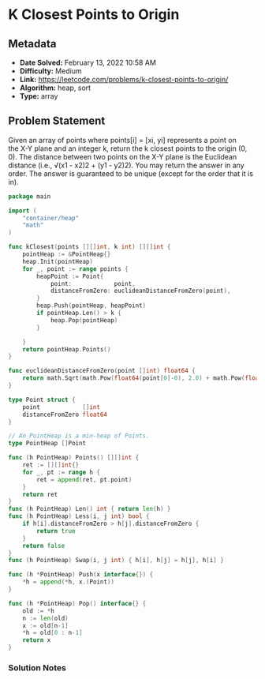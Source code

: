 # K Closest Points to Origin

## Metadata

- **Date Solved:** February 13, 2022 10:58 AM
- **Difficulty:** Medium
- **Link:** https://leetcode.com/problems/k-closest-points-to-origin/
- **Algorithm:** heap, sort
- **Type:** array

## Problem Statement

Given an array of points where points[i] = [xi, yi] represents a point on the X-Y plane and an integer k, return the k closest points to the origin (0, 0).
The distance between two points on the X-Y plane is the Euclidean distance (i.e., √(x1 - x2)2 + (y1 - y2)2).
You may return the answer in any order. The answer is guaranteed to be unique (except for the order that it is in).

```go
package main

import (
	"container/heap"
	"math"
)

func kClosest(points [][]int, k int) [][]int {
	pointHeap := &PointHeap{}
	heap.Init(pointHeap)
	for _, point := range points {
		heapPoint := Point{
			point:            point,
			distanceFromZero: euclideanDistanceFromZero(point),
		}
		heap.Push(pointHeap, heapPoint)
		if pointHeap.Len() > k {
			heap.Pop(pointHeap)
		}

	}
	return pointHeap.Points()
}

func euclideanDistanceFromZero(point []int) float64 {
	return math.Sqrt(math.Pow(float64(point[0]-0), 2.0) + math.Pow(float64(point[1]-0), 2.0))
}

type Point struct {
	point            []int
	distanceFromZero float64
}

// An PointHeap is a min-heap of Points.
type PointHeap []Point

func (h PointHeap) Points() [][]int {
	ret := [][]int{}
	for _, pt := range h {
		ret = append(ret, pt.point)
	}
	return ret
}
func (h PointHeap) Len() int { return len(h) }
func (h PointHeap) Less(i, j int) bool {
	if h[i].distanceFromZero > h[j].distanceFromZero {
		return true
	}
	return false
}
func (h PointHeap) Swap(i, j int) { h[i], h[j] = h[j], h[i] }

func (h *PointHeap) Push(x interface{}) {
	*h = append(*h, x.(Point))
}

func (h *PointHeap) Pop() interface{} {
	old := *h
	n := len(old)
	x := old[n-1]
	*h = old[0 : n-1]
	return x
}
```

### Solution Notes
